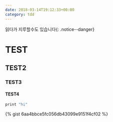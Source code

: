 ```yaml
---
date: 2018-03-14T19:12:33+00:00
category: tdd
---
```


읽다가 지루할수도 있습니다{: .notice--danger}

# TEST
## TEST2
### TEST3
#### TEST4

```groovy
print "hi"
```

{% gist 6aa4bbce5fc056db43099e9151f4cf02 %}

